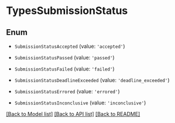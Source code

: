 # TypesSubmissionStatus


## Enum

* `SubmissionStatusAccepted` (value: `'accepted'`)

* `SubmissionStatusPassed` (value: `'passed'`)

* `SubmissionStatusFailed` (value: `'failed'`)

* `SubmissionStatusDeadlineExceeded` (value: `'deadline_exceeded'`)

* `SubmissionStatusErrored` (value: `'errored'`)

* `SubmissionStatusInconclusive` (value: `'inconclusive'`)

[[Back to Model list]](../README.md#documentation-for-models) [[Back to API list]](../README.md#documentation-for-api-endpoints) [[Back to README]](../README.md)
